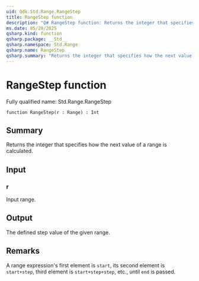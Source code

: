 ```yaml
---
uid: Qdk.Std.Range.RangeStep
title: RangeStep function
description: "Q# RangeStep function: Returns the integer that specifies how the next value of a range is calculated."
ms.date: 05/29/2025
qsharp.kind: function
qsharp.package: __Std__
qsharp.namespace: Std.Range
qsharp.name: RangeStep
qsharp.summary: "Returns the integer that specifies how the next value of a range is calculated."
---
```


# RangeStep function

Fully qualified name: Std.Range.RangeStep

```qsharp
function RangeStep(r : Range) : Int
```

## Summary
Returns the integer that specifies how the next value of a range is calculated.

## Input
### r
Input range.

## Output
The defined step value of the given range.

## Remarks
A range expression's first element is `start`,
its second element is `start+step`, third element is `start+step+step`, etc.,
until `end` is passed.
